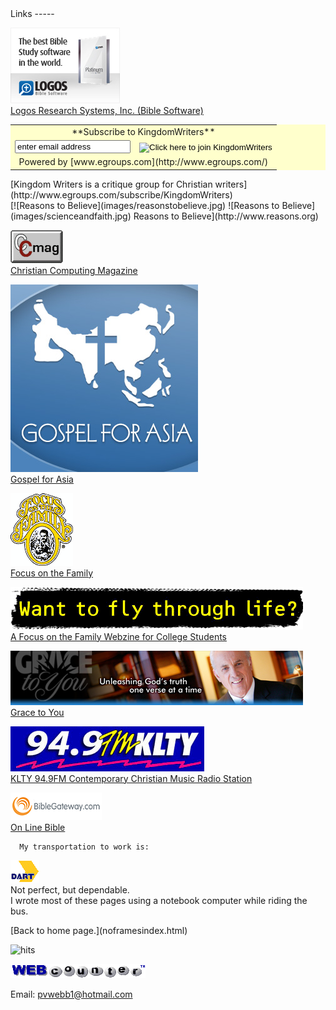  <head> <meta content="IE=9" http-equiv="X-UA-Compatible"></meta> <title>(PVW) Links</title> <link href="css/page_style.css" rel="stylesheet" type="text/css"></link> </head><body><div class="page_style">   <a name="top"></a>Links
-----

[![Logos Bible Software](images/logosbox2010a.jpg)  
 Logos Research Systems, Inc. (Bible Software)](http://www.logos.com/)

<div class="p"> <form action="http://www.egroups.com/subscribe/KingdomWriters" method="GET" target="new"> <table align="center" bgcolor="#FFFFCC" border="0" cellpadding="2" cellspacing="0"> <tr> <td align="center" colspan="2"> **Subscribe to KingdomWriters** </td> </tr> <tr> <td> <input name="user" size="20" type="text" value="enter email address"></input> </td> <td> <input alt="Click here to join KingdomWriters" border="0" name="Click here to join KingdomWriters" src="http://www.egroups.com/img/ui/join.gif" type="image"></input> </td> </tr> <tr align="center"> <td colspan="2"> Powered by [www.egroups.com](http://www.egroups.com/) </td> </tr> </table>

 </form> [Kingdom Writers is a critique group for Christian writers](http://www.egroups.com/subscribe/KingdomWriters) </div>[![Reasons to Believe](images/reasonstobelieve.jpg)  
 ![Reasons to Believe](images/scienceandfaith.jpg)  
 Reasons to Believe](http://www.reasons.org)

[![Christian Computing Magazine](images/ccmagnal.gif)  
 Christian Computing Magazine](http://www.ccmag.com/)

[![Gospel for Asia](images/GFA-logo-300x300.jpg)  
 Gospel for Asia](http://www.gfa.org/)

[![Focus on the Family](images/fof_logo.gif)  
 Focus on the Family](http://www.focusonthefamily.com/)

[![Boundless Webzine](images/Fly468x68A.gif)  
 A Focus on the Family Webzine for College Students](http://www.boundless.org/)

[![Grace to You](images/468x87_GTY.jpg)  
 Grace to You](http://www.gty.org/)

   [![KLTY 94.9FM](images/BumperStick_resized.gif)  
 KLTY 94.9FM Contemporary Christian Music Radio Station ](http://www.klty.com/)

 [![Welcome to the Bible Gateway(TM) - Search the Bible in seven languages and multiple Bible Versions](images/bglogo_sm.gif)  
 On Line Bible](http://www.biblegateway.com/ "The Bible in multiple languages, versions, and formats")

      My transportation to work is:  
 [![DART](images/dartlogo.gif)](http://www.dart.org/)  
 Not perfect, but dependable.  
 I wrote most of these pages using a notebook computer while riding the bus.

 </div>    
 [Back to home page.](noframesindex.html)   
  
![hits](http://counter.digits.com/wc/-d/4/pvwebb)

[![digits.com](images/wc-03.gif)](http://www.digits.com/)

Email: [pvwebb1@hotmail.com](mailto:pvwebb1@hotmail.com)

 